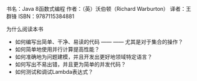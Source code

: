 书名：Java 8函数式编程
作者：（英）沃伯顿（Richard Warburton）
译者：王群锋
ISBN：9787115384881



为什么阅读本书

* 如何编写出简单、干净、易读的代码 —— —— 尤其是对于集合的操作？
* 如何简单地使用并行计算提高性能？
* 如何准确地为问题建模，并且开发出更好地领域特定语言？
* 如何写出不易出错，并且更为简单的并发代码？
* 如何测试和调试Lambda表达式？

